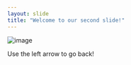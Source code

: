```yaml
---
layout: slide
title: "Welcome to our second slide!"
---
```

![image](https://user-images.githubusercontent.com/109103531/178589990-9f5c3cfa-1f78-4c54-b977-7e8b18e26d2f.png)

Use the left arrow to go back!
